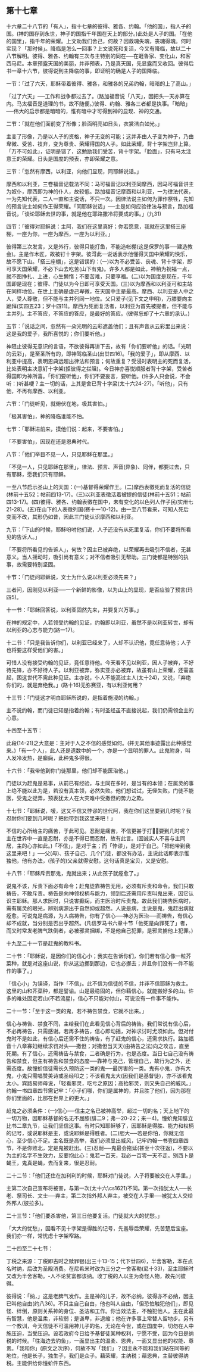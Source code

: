 ## 第十七章


十六章二十八节的「有人」，指十七章的彼得、雅各、约翰。「他的国」，指人子的国。(神的国存到永世，神子的国指千年国在天上的部分。)此处是人子的国。「在他的国里」，指千年的荣耀。上文劝我们舍己，何故？因救魂失魂，丧魂得魂。何时实现？「那时候」。降临是怎么一回事？上文说死和复活，今又有降临，故以二十八节解明。彼得、雅各、约翰有三次与主特别的同在──在睚鲁家、变化山，和客西马尼。本章预露天国的美丽，并非预表，乃是真天国，先显露而又收回。彼得后书一章十六节，彼得说到主降临的事，即证明的确是人子的国降临。

一节：「过了六天，耶稣带着彼得、雅各，和雅各的兄弟约翰，暗暗的上了高山。」

「过了六天」──工作和战争都过去了。(路加福音说「八天」，因把头一天亦算在内。马太福音是道理的书，故不随便。)彼得、约翰、雅各三者都是执事。「暗暗」──伟大的启示都是暗暗的，惟有暗中才可得到神的显现、神的交通。

二节：「就在他们面前变了形像；脸面明亮如日头，衣裳洁白如光。」

主变了形像，乃是以人子的资格，神子无变的可能；这并非由人子变为神子，乃由卑微、受苦、衼弃，变为尊贵、荣耀得国的人子。如此荣耀，背十字架岂非上算。「万不可如此」，证明是错了，这勉励我们受苦，背十字架。「脸面」，只有马太注意王的荣耀。日头是国度的预表，亦即荣耀之意。

三节：「忽然有摩西，以利亚，向他们显现，同耶稣说话。」

摩西和以利亚，三卷福音记载法不同：马可福音记以利亚同摩西，因马可福音讲主为奴仆，摩西即为神的仆人，故较低。路加福音记摩酉和以利亚，一为律法代表，一为先知代表，二人一直和主说话，不只一次。因律法说主如何为罪作祭牲，先知的预言说主如何作王得荣耀。「同耶稣说话」──主是如何应验律法与预言，路加福音说，「谈论耶稣去世的事，就是他在耶路撒冷将要成的事。」(九31)

四节：「彼得对耶稣说：主阿，我们在这里真好；你若愿意，我就在这里搭三座棚，一座为你，一座为摩西，一座为以利亚。」

彼得第三次发言，又是外行，彼得只能打鱼，不能造帐棚(这是保罗的事──建造教会)。主是作木匠，故被钉十字架。彼淂此一说话表示他懂得天国中荣耀的快乐，故不愿下山。「搭三座棚」，这是错误的：(一)以为不必受苦、丧魂、背十字架，即可享天国荣耀，不必下山去吃苦(山下有鬼)。许多人都是如此，神稍为祝福一点，就不图挣扎、上进，心生懒惰；不要苦难，只要享福。(二)以为国度是现在，千年国即是现在；彼得、门徒以为今日即可享受天国。(三)以为摩西和以利亚可和主站在同样地位。在世上主确是虚己卑微，在天国中主是最高。摩西、以利亚是人中之人，受人尊敬，但不能与主并列同一地位。父只爱子(见下文之申明)，万膝要向主跪拜(实四五23；罗十四11)。摩西为死而复活者，以利亚为首先被提者，但不能与主并列。主不答应，不答应的答应，是最好的答应。(彼得忘却了十六章的承认。)

五节：「说话之间，忽然有一朵光明的云彩遮盖他们；且有声音从云彩里出来说：这是我的爱子，我所喜悦的；你们要听他。」

神阻止彼得无意识的言语，不欲彼得再讲下去，故有「你们要听他」的话。「光明的云彩」，是至圣所有的，即神驾临圣山(出廿四16)。「我的爱子」，即从摩西、以利亚中提高，表明恩典远超出律法和预言；何故重复？受浸时表明主的死而复活，比处表明主决意钉十字架(拒彼得之拦阻)。今日神亦喜悦顺服者背十字架，受苦者得国即为神所喜。「你们要听他」，你们不要妄言，要听他。(许多人只会说，不会听：)听甚哽？主一切的话，上其是舍已背十字梁(太十六24-27)。「听他」，只有他，不再有摩西、以利亚。

六节：「门徒听见，就俯伏在地，极其害怕。」

「极其害怕」，神的降临谁能不怕。

七节：「耶稣进前来，摸他们说：起来，不要害怕。」

「不要害怕」，因现在还是恩典时代。

八节：「他们举目不见一人，只见耶稣在那里。」

「不见一人，只见耶稣在那里」，律法、预言、声音(异象)、同伴，都要过去，只有耶稣，愿我们只有耶稣。

一至八节启示圣山上的天国：(一)基督得荣耀作王。(二)摩西表徵死而复活的信徒(林前十五52；帖前四13-17)。(三)以利亚表徵活着被提的信徒(林前十五51；帖前四13-17)。(四)彼得、雅各、约翰表徵在国中，未有变化的以色列人作子民(实卅七21-28)。(五)在山下的人表徵列国(赛十一10-12)。由一至八节看来，可知人死后变而不改，其形仍如昔，因此三门徒认识摩西和以利亚。

九节：「下山的时候，耶稣吩咐他们说，人子还没有从死里复活，你们不要将所看见的告诉人。」

「不要将所看见的告诉人」，何故？因主已被弃绝，以荣耀再去吸引不信者，无甚意义。当人摇动时，吸引尚有意义；对不信者吸引无帮助。三门徒都是特别的执事，故需要特别坚固。

十节：「门徒问耶稣说，文士为什么说以利亚必须先来？」

三者问，因刚见以利亚──一个新鲜的影像，以为山上的显现，是否应验了预言(玛四5)。

十一节：「耶稣回答说，以利亚固然先来，并要复兴万事。」

在神的规定中，人若领受约翰的见证，约翰即以利亚，虽然不是以利亚转世，却有以利亚的心志与能力(路一17)。

十二节：「只是我告诉你们，以利亚已经来了，人却不认识他，竟任意待他；人子也将要这样受他们的害。」

可惜人没有接受约翰的见证，竟任意待他。今天看不见以利亚，因人子被弃，不好待先锋，亦不好待人子。以利亚被弃，弥实亚亦必被弃，故虽有山上荣耀，还需盖起，困这世代不需此种见证。主亦说，仆人不能高过主人(太十24)，又说，「弃绝你们的，就是弃绝我。」(路十16)无弥赛亚，有以利亚何用？

十三节：「门徒这才明白耶稣所说的，是指着施浸的约翰。」

主不说约翰，而门徒已知是指着约翰；有时圣经虽不直接说起，我们仍需领会主的心意。

十四至十五节：

此段(14-21)之大意是：主对于人之不信的感觉如何。(并无其他事迹露出此种感觉来。)「有一个人」，此人还是遗数中的一个，亦是一个显明的罪人。此鬼附身，叫人发冷发热，是癫痫，此种鬼多得很。

十六节：「我带他到你门徒那里，他们却不能医治他。」

门徒以为赶鬼是易事，从前已有经验，与主同在多时，是当有的本领；在属灵的事上绝不能以此为是，若没有真本领，必然失败。他们想试试，无怪失败。门徒不能医，受鬼之捉弄，预表犹太人在大灾难中受撒但的势力之欺。

十七节：「耶稣说，嗳，这又不信又悖谬的世代阿，我在你们这里要到几时呢？我忍耐你们要到几时呢？把他带到我这里来吧！」

不信的心所给主的痛苦，于此可见。忍耐是痛苦，不信更甚于打，要到几时呢？主在世界中一直是忍耐，亦是不得已而忍耐，故有此言。(因诚实人不喜与主同居，主的心亦如此。)「不信」，是对于主；而「悖谬」，是对于自己。「把他带到我这里来吧！」──父(母)、孩子自己、几个门徒，都没有办法，主说此话即表示惟独他，他有办法，(孩子的)父亲就得安慰。这句话真是宝贝，又是安慰。

十八节：「耶稣斥责那鬼，鬼就出来；从此孩子就痊愈了。」

说鬼不该，斥责下面必有命令；赶鬼徒靠祷告无用，必须有斥责和命令。我们只敢祷告，不敢斥责。祷告是向神领权柄与能力，领到后还需用斥责叫鬼出来，因它认识主耶稣。那人求医时，只说害癫痫，而主医治时斥责鬼。故此我们祷告医病时，需有属灵的眼光，辨别病源出于自然抑或超然。人说是病，主说是鬼，鬼赶出病就痊愈。可说鬼是病源，为人病祷告，你有了信心──神必为医治──而祷告，有信心却不成就，当分别是否出乎超然。(凡信罗马书六章十节「他死是向罪死了」者，而又时常发老脾气跌倒者，必被邪灵捆绑，不是他自己犯罪，是邪灵掳他上犯罪。)

十九至二十一节是赶鬼的教科书。

二十节：「耶稣说，是因你们的信心小；我实在告诉你们，你们若有信心像一粒芥菜种，就是对这座山说，你从这边挪到那边，它也必挪去；并且你们没有一件不能作的事了。」

「信心小」为误译，当作「不信」。此不信为信徒的不信，并非不信耶稣为救主。这里的山和芥菜种，都是譬谕。山是最稳固的，但你藉信心，就能搬好多的山。许多的难处固定若山(不若流星)，信心不只能对付山，可说没有一件事不能作。

二十一节：「至于这一类的鬼，若不祷告禁食，它就不出来。」

信心与祷告、禁食不同，主给我们在此看见信心背后的祷告。我们常说有信心后，不必再祷告，只需感谢。若再多祷告，信心即动摇，对神求讨时尤须如此。但对付鬼时不是如此，有信心后还需不住的祷告，有了赶鬼的信心，还需求执行。路加福音十八章寡妇继续求罚对头──撒但；对撒但当天天(由祷告之法)向之攻击，直至死期。有了信心，还需祷告与禁食，二者确是行为，也是态度。当日七自己没有祷告和禁食，但主有祷告和禁食的态度──靠神与克己，管理自己，故行为之外，还需态度。故憧蚧信徒需长久预防这一类的鬼──最厉害的一类。鬼有小鬼，亦有大鬼，小鬼只需唱赞美诗或圣经叩之；不该看鬼太大(因我们是基督徒)，亦不该看鬼太小。宾路易师母说，「轻看邪灵，吃亏之原因；高抬邪灵，则又失自己的威风。」约翰一书四章四节需记牢：「小子们哪，你们是属神的，并且胜了他们，因为那在你们里面的，比那在世界上的更大。」

赶鬼之必须条件：(一)信心──信主之名已被神高举，超过一切的名；天上地下的一切万物，因耶稣基督的名无不屈膝(腓二9；弗一20-22；来一4)。憧蚧鬼知腓立比书二章九节，让我们坚信这事。有时只知耶稣够了，因耶稣是得胜、能力和权柄的记号，或说耶稣是主，或说耶稣是得胜者。(二)胆大──若是你怕，你就无信心，至少信心不足。主名既是高举，我们必须显出威风，记牢约翰一书壹四章四节，不是你败北，定是鬼被赶出。(三)忍耐──鬼最会拖延(甚至十次往返)，不要以为主的名字不生效力，反要抱此心：鬼若一百天，我必一百零一天不走。别西卜是蝇王，鬼真是蝇，去而复来，很是忍耐。

二十二节：「他们还住在加利利的时候，耶稣对门徒说，人子将要被交在人手里。」

主第二次自己宣布将被害，与第一次(太十六\cs1621)不同。第一次指犹太人──长老、祭司长、文士──弃主，第二次指外邦人弃主，被交在人手里──被犹太人交给外邦人(彼拉多)。

二十三节：「他们要杀害他，第三日他要复活。门徒就大大的忧愁。」

「大大的忧愁」，因看不见十字架是得胜的记号，先羞辱后荣耀，先苦楚后宝座。我们亦一样，常忧虑十字架窄路。

二十四至二十七节：

丁税之来源：丁税即古时之赎罪银(出三十13-15；代下廿四6)，半舍客勒，本在点名时纳，后改为圣殿消费。在尼希米时改为三分之一舍客勒(尼十33)，至主耶稣时又改为半舍客勒。-人不论贫富都该纳。收丁税的人以主为奇怪人物，故先问彼得。

彼得说：「纳，」这是老脾气发作。主是神的儿子，故不必纳，彼得亦不必纳，因主已叫他自由(约八36)。不只主自己自由，他也叫人自由，「但恐怕触犯他们」，即见怪、绊倒，原则关系神的身位、圣洁和工作。你当效法主，不触犯他人。主在此最有智慧，他是温柔，非软弱；是谦卑，非退缩；他在许多事上常替人留地步。另有一个教训，今天信徒不可滥用神儿子的名，无论在今世，或在国度中，切勿在人中施压迫，当受压迫。设若政府今日给予基督徒某种权利，宁愿不受，因为今日是纳税的时候。「往海边去钓鱼」，一面显出主的温柔、恩典，一面又显出他的权能、尊贵。「我和你」(原文之次序)，何故不写「我们」？因主永不能和我们站在同等的地位，他是长子，独生子，我们是众子。藉荣耀，主纳税；藉恩典，主替彼得纳税。主能供给你憧蚧件东西。

